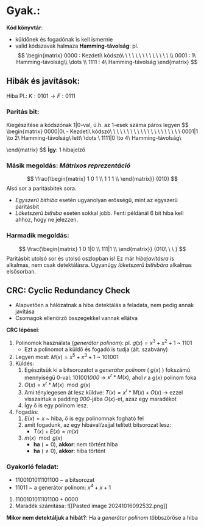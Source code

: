 # Gyak.:
**Kód könyvtár**:
- küldőnek és fogadónak is kell ismernie
- valid kódszavak halmaza
**Hamming-távolság**: 
pl. 
$$
\begin{matrix}
0000 : Kezdeti\ kódszó\ \ \ \ \ \ \ \ \ \ \ \ \ \ \\
0001 : 1\ Hamming-távolság\\ 
\dots \\
1111 : 4\ Hamming-távolság
\end{matrix}
$$
## Hibák és javítások: 
Hiba Pl.: $K: 0101 \to F:0111$ 
### Paritás bit:
Kiegészítése a kódszónak 1|0-val, ú.h. az 1-esek száma páros legyen
$$
\begin{matrix}
0000|0\ - Kezdeti\ kódszó\  \ \ \ \ \ \ \ \ \ \ \ \ \ \ \ \ \ \ \  \\ 
0001|1 \to 2\ Hamming-távolság\ lett\\
\dots \\
1111|0 \to 4\ Hamming-távolság\\

\end{matrix}
$$
**Így**: 1 hibajelző

### Másik megoldás: *Mátrixos reprezentáció*
$$
\frac{\begin{matrix}
1 0 1 \\
1 1 1 \\
\end{matrix}}
{010}  
$$
Alsó sor a paritásbitek sora.
- *Egyszerű bithiba* esetén ugyanolyan erősségű, mint az egyszerű paritásbit
- *Löketszerű bithiba* esetén sokkal jobb. Fenti példánál 6 bit hiba kell ahhoz, hogy ne jelezzen.

### Harmadik megoldás:
$$
\frac{\begin{matrix}
1 0 1|0 \\
111|1 \\
\end{matrix}}
{010\ \ \ }
$$
Paritásbit utolsó sor és utolsó oszlopban is!
Ez már *hibajavításra* is alkalmas, nem csak detektálásra.
Ugyanúgy *löketszerű bithibára* alkalmas elsősorban.

## CRC: Cyclic Redundancy Check
- Alapvetően a hálózatnak a hiba detektálás a feladata, nem pedig annak javítása
- Csomagok ellenörző összegekkel vannak ellátva

**CRC lépései**: 
1. Polinomok használata (*generátor polinom*): pl. $g(x) = x^3 + x^2 + 1$ ~ $1101$ 
	-  Ezt a polinomot a küldő és fogadó is tudja (ált. szabvány)
2. Legyen most: $M(x) = x^5 + x^3 + 1$ ~ 101001
3. Küldés: 
	1. Egészítsük ki a bitsorozatot a *generátor polinom* ( $g(x)$ ) fokszámú mennyiségű 0-val: 101001*000* -> $x^r * M(x)$, ahol $r$ a $g(x)$ polinom foka
	2. $O(x) = x^r * M(x) \mod g(x)$ 
	3. Ami ténylegesen át lesz küldve: $T(x) = x^r * M(x) + O(x)$ -> ezzel visszaírtuk a padding *000*-jába $O(x)$-et, azaz egy maradékot
	4. Így ő is egy polinom lesz.
4. Fogadás:
	1. $E(x) = x$ ~ hiba, ő is egy polinomnak fogható fel
	2. amit fogadunk, az egy hibával/zajjal telített bitsorozat lesz:
		- $T(x) + E(x) = m(x)$ 
	3. $m(x)\mod g(x)$ 
		- **ha** ($= 0$), **akkor**: nem történt hiba
		- **ha** ($\neq 0$), **akkor**: hiba történt

### Gyakorló feladat:
- $1100101011101100$ ~ a bitsorozat
- $11011$ ~ a generátor polinom: $x^4+ x + 1$ 

1. $1100101011101100 + 0000$
2. Maradék számítása:  ![[Pasted image 20241016092532.png]]

**Mikor nem detektáljuk a hibát?**: Ha a *generátor polinom* többszöröse a hiba

